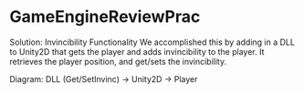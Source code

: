# GameEngineReviewPrac
 
Solution: Invincibility Functionality
We accomplished this by adding in a DLL to Unity2D that gets the player and adds invincibility to the player. It retrieves the player position, and get/sets the invincibility.

Diagram:
DLL (Get/SetInvinc) -> Unity2D -> Player
